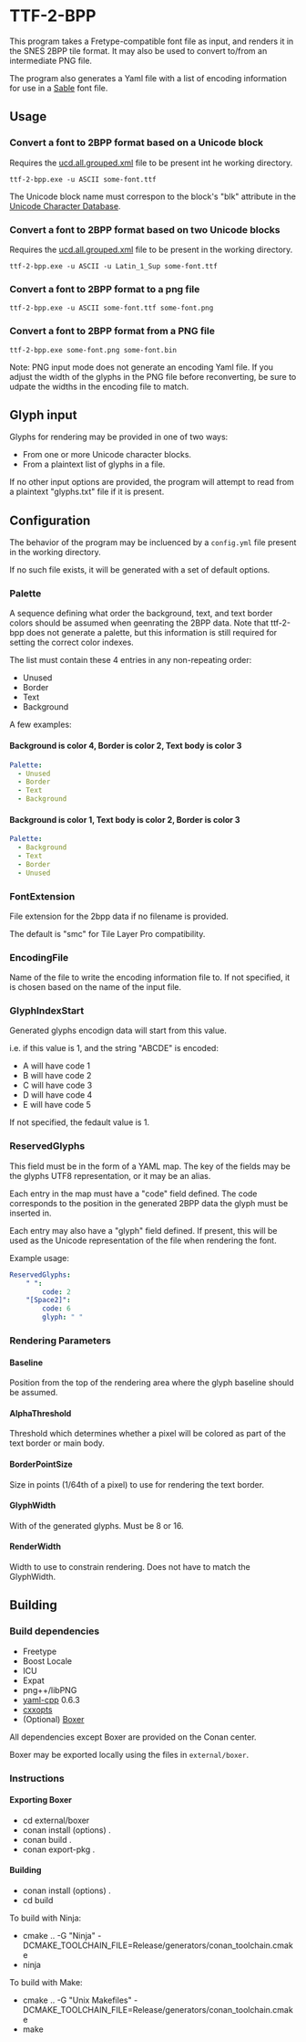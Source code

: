 # TTF-2-BPP

This program takes a Fretype-compatible font file as input, and renders it in 
the SNES 2BPP tile format. It may also be used to convert to/from an 
intermediate PNG file.

The program also generates a Yaml file with a list of encoding information 
for use in a [Sable](https://github.com/robertTheSable/sable-text-converter) font file.

## Usage

### Convert a font to 2BPP format based on a Unicode block

Requires the [ucd.all.grouped.xml](https://www.unicode.org/Public/UCD/latest/ucdxml/) file to be present int he working directory.

```
ttf-2-bpp.exe -u ASCII some-font.ttf
```

The Unicode block name must correspon to the block's "blk" attribute in 
the [Unicode Character Database](https://www.unicode.org/Public/UCD/latest/ucdxml/).


### Convert a font to 2BPP format based on two Unicode blocks

Requires the [ucd.all.grouped.xml](https://www.unicode.org/Public/UCD/latest/ucdxml/) file to be present in the working directory.

```
ttf-2-bpp.exe -u ASCII -u Latin_1_Sup some-font.ttf
```

### Convert a font to 2BPP format to a png file

```
ttf-2-bpp.exe -u ASCII some-font.ttf some-font.png
```

### Convert a font to 2BPP format from a PNG file

```
ttf-2-bpp.exe some-font.png some-font.bin
```

Note: PNG input mode does not generate an encoding Yaml file. If you adjust the
width of the glyphs in the PNG file before reconverting, be sure to udpate the
widths in the encoding file to match.

## Glyph input

Glyphs for rendering may be provided in one  of two ways:

* From one or more Unicode character blocks.
* From a plaintext list of glyphs in a file.

If no other input options are provided, the program will attempt to read from
a plaintext "glyphs.txt" file if it is present.

## Configuration

The behavior of the program may be incluenced by a `config.yml` file present
in the working directory.

If no such file exists, it will be generated with a set of default options.

### Palette

A sequence defining what order the background, text, and text border colors 
should be assumed when geenrating the 2BPP data. Note that ttf-2-bpp does not
generate a palette, but this information is still required for setting the
correct color indexes. 

The list must contain these 4 entries in any non-repeating order:
* Unused
* Border
* Text
* Background

A few examples:

#### Background is color 4, Border is color 2, Text body is color 3

```yaml
Palette:
  - Unused
  - Border
  - Text
  - Background
```

#### Background is color 1, Text body is color 2, Border is color 3

```yaml
Palette:
  - Background
  - Text
  - Border
  - Unused
```

### FontExtension

File extension for the 2bpp data if no filename is provided.

The default is "smc" for Tile Layer Pro compatibility.

### EncodingFile

Name of the file to write the encoding information file to. If not specified,
it is chosen based on the name of the input file.

### GlyphIndexStart

Generated glyphs encodign data will start from this value.

i.e. if this value is 1, and the string "ABCDE" is encoded:
* A will have code 1
* B will have code 2
* C will have code 3
* D will have code 4
* E will have code 5

If not specified, the fedault value is 1.

### ReservedGlyphs

This field must be in the form of a YAML map. The key of the fields may be the
glyphs UTF8 representation, or it may be an alias.
 
Each entry in the map must have a "code" field defined. The code corresponds to
the position in the generated 2BPP data the glyph must be inserted in.
 
Each entry may also have a "glyph" field defined. If present, this will be used 
as the Unicode representation of the file when rendering the font. 

Example usage:
```yaml
ReservedGlyphs:
    " ":
        code: 2
    "[Space2]":
        code: 6
        glyph: " "
```

### Rendering Parameters

#### Baseline

Position from the top of the rendering area where the glyph baseline should 
be assumed.

#### AlphaThreshold

Threshold which determines whether a pixel will be colored as part of
the text border or main body.

#### BorderPointSize

Size in points (1/64th of a pixel) to use for rendering the text border.

#### GlyphWidth

With of the generated glyphs. Must be 8 or 16.

#### RenderWidth

Width to use to constrain rendering. Does not have to match the GlyphWidth.

## Building

### Build dependencies

* Freetype
* Boost Locale
* ICU
* Expat
* png++/libPNG
* [yaml-cpp](https://github.com/jbeder/yaml-cpp) 0.6.3
* [cxxopts](https://github.com/jarro2783/cxxopts)
* (Optional) [Boxer](https://github.com/aaronmjacobs/Boxer)

All dependencies except Boxer are provided on the Conan center.

Boxer may be exported locally using the files in `external/boxer`.

### Instructions

#### Exporting Boxer

* cd external/boxer
* conan install (options) .
* conan build .
* conan export-pkg .

#### Building

* conan install (options) .
* cd build

To build with Ninja:
* cmake .. -G "Ninja" -DCMAKE_TOOLCHAIN_FILE=Release/generators/conan_toolchain.cmake 
* ninja

To build with Make:
* cmake .. -G "Unix Makefiles" -DCMAKE_TOOLCHAIN_FILE=Release/generators/conan_toolchain.cmake 
* make

